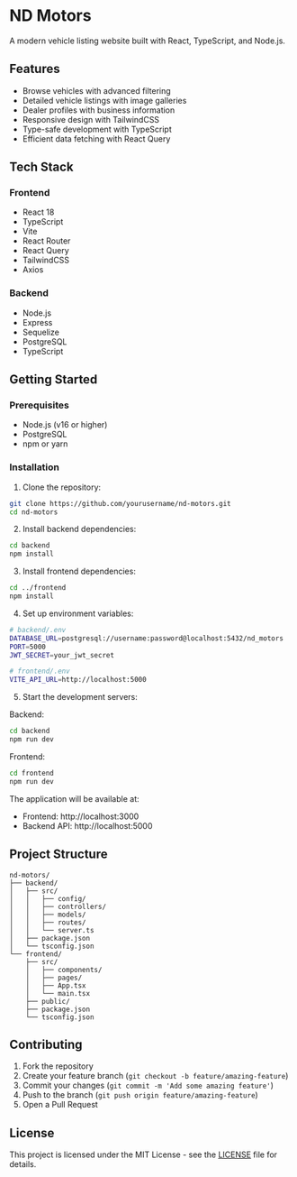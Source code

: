 # ND Motors

A modern vehicle listing website built with React, TypeScript, and Node.js.

## Features

- Browse vehicles with advanced filtering
- Detailed vehicle listings with image galleries
- Dealer profiles with business information
- Responsive design with TailwindCSS
- Type-safe development with TypeScript
- Efficient data fetching with React Query

## Tech Stack

### Frontend
- React 18
- TypeScript
- Vite
- React Router
- React Query
- TailwindCSS
- Axios

### Backend
- Node.js
- Express
- Sequelize
- PostgreSQL
- TypeScript

## Getting Started

### Prerequisites

- Node.js (v16 or higher)
- PostgreSQL
- npm or yarn

### Installation

1. Clone the repository:
```bash
git clone https://github.com/yourusername/nd-motors.git
cd nd-motors
```

2. Install backend dependencies:
```bash
cd backend
npm install
```

3. Install frontend dependencies:
```bash
cd ../frontend
npm install
```

4. Set up environment variables:
```bash
# backend/.env
DATABASE_URL=postgresql://username:password@localhost:5432/nd_motors
PORT=5000
JWT_SECRET=your_jwt_secret

# frontend/.env
VITE_API_URL=http://localhost:5000
```

5. Start the development servers:

Backend:
```bash
cd backend
npm run dev
```

Frontend:
```bash
cd frontend
npm run dev
```

The application will be available at:
- Frontend: http://localhost:3000
- Backend API: http://localhost:5000

## Project Structure

```
nd-motors/
├── backend/
│   ├── src/
│   │   ├── config/
│   │   ├── controllers/
│   │   ├── models/
│   │   ├── routes/
│   │   └── server.ts
│   ├── package.json
│   └── tsconfig.json
└── frontend/
    ├── src/
    │   ├── components/
    │   ├── pages/
    │   ├── App.tsx
    │   └── main.tsx
    ├── public/
    ├── package.json
    └── tsconfig.json
```

## Contributing

1. Fork the repository
2. Create your feature branch (`git checkout -b feature/amazing-feature`)
3. Commit your changes (`git commit -m 'Add some amazing feature'`)
4. Push to the branch (`git push origin feature/amazing-feature`)
5. Open a Pull Request

## License

This project is licensed under the MIT License - see the [LICENSE](LICENSE) file for details. 